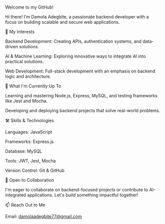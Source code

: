 Welcome to my GitHub!

Hi there! I'm Damola Adegbite, a passionate backend developer with a focus on building scalable and secure web applications.

🔧 My Interests

Backend Development: Creating APIs, authentication systems, and data-driven solutions.

AI & Machine Learning: Exploring innovative ways to integrate AI into practical solutions.

Web Development: Full-stack development with an emphasis on backend logic and architecture.


🚀 What I'm Currently Up To

Learning and mastering Node.js, Express, MySQL, and testing frameworks like Jest and Mocha.

Developing and deploying backend projects that solve real-world problems.


🛠️ Skills & Technologies

Languages: JavaScript

Frameworks: Express.js

Database: MySQL

Tools: JWT, Jest, Mocha

Version Control: Git & GitHub


🌱 Open to Collaboration

I'm eager to collaborate on backend-focused projects or contribute to AI-integrated applications. Let's build something impactful together!

📫 Reach Out to Me

Email: damolaadegbite77@gmail.com
